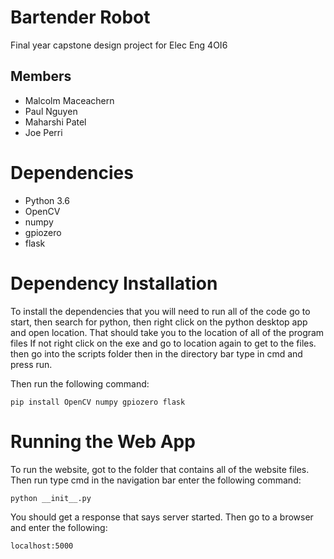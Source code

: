Bartender Robot
===============

Final year capstone design project for Elec Eng 4OI6

Members
-------

* Malcolm Maceachern
* Paul Nguyen
* Maharshi Patel
* Joe Perri

Dependencies
=============

* Python 3.6
* OpenCV
* numpy
* gpiozero
* flask

Dependency Installation
=======================
To install the dependencies that you will need to run all of the code go to
start, then search for python, then right click on the python desktop app and
open location. That should take you to the location of all of the program files
If not right click on the exe and go to location again to get to the files. then
go into the scripts folder then in the directory bar type in cmd and press run.

Then run the following command:
```
pip install OpenCV numpy gpiozero flask
```

Running the Web App
===================
To run the website, got to the folder that contains all of the
website files. Then run type cmd in the navigation bar enter the following command:

```
python __init__.py
```
You should get a response that says server started. Then go to a browser and
enter the following:
```
localhost:5000
```

